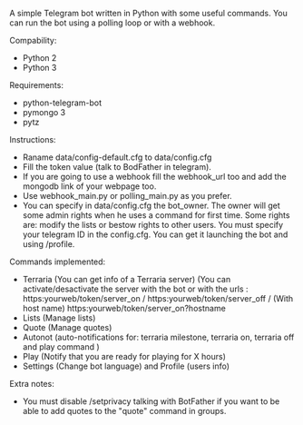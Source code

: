A simple Telegram bot written in Python with some useful commands. You can run the bot using a polling loop or with a webhook.

Compability:
- Python 2
- Python 3

Requirements:
- python-telegram-bot
- pymongo 3
- pytz

Instructions:
- Raname data/config-default.cfg to data/config.cfg
- Fill the token value (talk to BodFather in telegram).
- If you are going to use a webhook fill the webhook_url too and add the mongodb link of your webpage too.
- Use webhook_main.py or polling_main.py as you prefer.
- You can specify in data/config.cfg the bot_owner. The owner will get some admin rights when he uses a command for first time.
  Some rights are: modify the lists or bestow rights to other users.
  You must specify your telegram ID in the config.cfg. You can get it launching the bot and using /profile.

Commands implemented:
- Terraria (You can get info of a Terraria server) (You can activate/desactivate the server with the bot or with the  urls :
    https:yourweb/token/server_on  / https:yourweb/token/server_off / (With host name) https:yourweb/token/server_on?hostname
- Lists (Manage lists)
- Quote (Manage quotes)
- Autonot (auto-notifications for: terraria milestone, terraria on, terraria off and play command  )
- Play (Notify that you are ready for playing for X hours)
- Settings (Change bot language) and Profile (users info)

Extra notes:
- You must disable /setprivacy talking with BotFather if you want to be able to add quotes to the "quote" command in groups.
